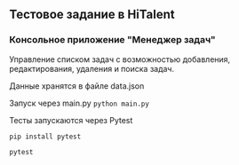## Тестовое задание в HiTalent

### Консольное приложение "Менеджер задач"

Управление списком задач с возможностью добавления, редактирования, удаления и поиска задач.

Данные хранятся в файле data.json

Запуск через main.py `python main.py`

Тесты запускаются через Pytest

`pip install pytest`

`pytest`
